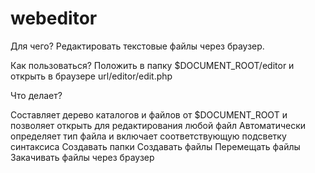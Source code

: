 # webeditor

Для чего?
Редактировать текстовые файлы через браузер.

Как пользоваться?
Положить в папку $DOCUMENT_ROOT/editor и открыть в браузере url/editor/edit.php

Что делает?

Составляет дерево каталогов и файлов от $DOCUMENT_ROOT и позволяет открыть для редактирования любой файл
Автоматически определяет тип файла и включает соответствующую подсветку синтаксиса
Создавать папки
Создавать файлы
Перемещать файлы
Закачивать файлы через браузер

